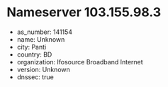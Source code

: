 # Nameserver 103.155.98.3

* as_number: 141154
* name: Unknown
* city: Panti
* country: BD
* organization: Ifosource Broadband Internet
* version: Unknown
* dnssec: true

